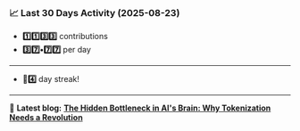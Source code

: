 <!--START_STATS-->
### 📈 Last 30 Days Activity (2025-08-23)  
- **1️⃣1️⃣3️⃣3️⃣** contributions  
- **3️⃣7️⃣•7️⃣7️⃣** per day
---
- **🎱4️⃣** day streak!
---
📝 **Latest blog:** [**The Hidden Bottleneck in AI's Brain: Why Tokenization Needs a Revolution**](https://andriak.com/blog/tokenization-revolution)
<!--END_STATS-->
